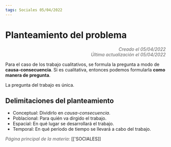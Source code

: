 ```yaml
---
tags: Sociales 05/04/2022
---
```


# Planteamiento del problema
<div style="text-align: right; opacity: 0.7; font-style: italic;">Creado el 05/04/2022</div>
<div style="text-align: right; opacity: 0.7; font-style: italic;">Última actualización el 05/04/2022</div>

Para el caso de los trabajo cualitativos, se formula la pregunta a modo de **causa-consecuencia**. Si es cualitativa, entonces podemos formularla **como manera de pregunta**.

La pregunta del trabajo es única.

## Delimitaciones del planteamiento

- Conceptual: Dividirlo en *causa-consecuencia*.
- Poblacional: Para quién va dirgido el trabajo.
- Espacial: En qué lugar se desarrollará el trabajo.
- Temporal: En qué período de tiempo se llevará a cabo del trabajo.

<span style="opacity: 0.7; font-style: italic;">Página principal de la materia:</span> [['SOCIALES]]